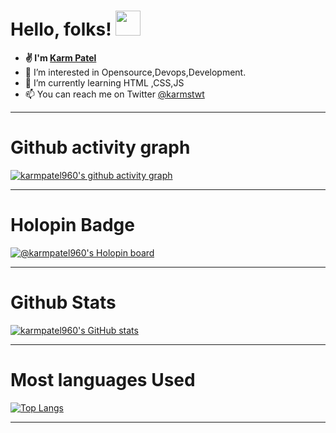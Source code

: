 # Hello, folks! <img src="https://github.com/TheDudeThatCode/TheDudeThatCode/blob/master/Assets/Hi.gif" width="40px">


- <b width="40px">✌ I'm <a href="https://twitter.com/karmstwt">Karm Patel</a></b>
- 👀 I’m interested in Opensource,Devops,Development.
- 🌱 I’m currently learning HTML ,CSS,JS
- 📫 You can reach me on Twitter <a href="https://twitter.com/karmstwt">@karmstwt</a>

<!---
Karmpatel960/Karmpatel960 is a ✨ special ✨ repository because its `README.md` (this file) appears on your GitHub profile.
You can click the Preview link to take a look at your changes.
--->

---------------
# Github activity graph
[![karmpatel960's github activity graph](https://activity-graph.herokuapp.com/graph?username=karmpatel960&bg_color=ffffff&color=9e4c98&line=9e4c98&point=403d3d&area=true&hide_border=true)](https://github.com/ashutosh00710/github-readme-activity-graph)

---------------
# Holopin Badge

[![@karmpatel960's Holopin board](https://holopin.me/karmpatel960)](https://holopin.io/@karmpatel960)

--------------
# Github Stats
[![karmpatel960's GitHub stats](https://github-readme-stats.vercel.app/api?username=karmpatel960&show_icons=true&theme=dark)](https://github.com/karmpatel960/github-readme-stats)

--------------
# Most languages Used
[![Top Langs](https://github-readme-stats.vercel.app/api/top-langs/?username=karmpatel960&theme=dark)](https://github.com/karmpatel960/github-readme-stats)           


-------------
